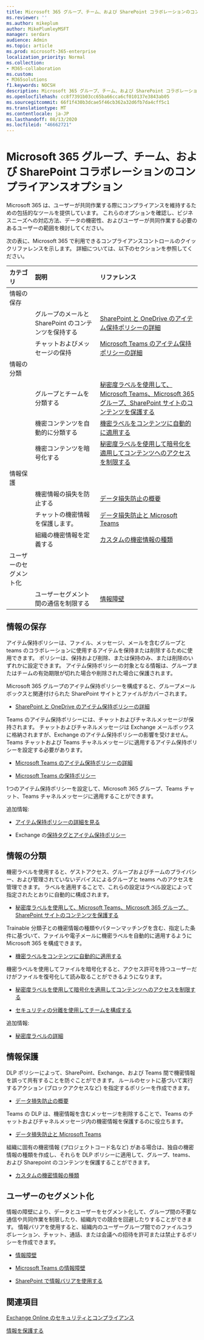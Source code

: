 ```yaml
---
title: Microsoft 365 グループ、チーム、および SharePoint コラボレーションのコンプライアンスオプション
ms.reviewer: ''
ms.author: mikeplum
author: MikePlumleyMSFT
manager: serdars
audience: Admin
ms.topic: article
ms.prod: microsoft-365-enterprise
localization_priority: Normal
ms.collection:
- M365-collaboration
ms.custom:
- M365solutions
f1.keywords: NOCSH
description: Microsoft 365 グループ、チーム、および SharePoint コラボレーションのコンプライアンスオプションについて説明します。
ms.openlocfilehash: cc8f7391b03cc65ba66cca6cf010137e3843ab05
ms.sourcegitcommit: 66f1f430b3dcae5f46cb362a32d6fb7da4cff5c1
ms.translationtype: MT
ms.contentlocale: ja-JP
ms.lasthandoff: 08/13/2020
ms.locfileid: "46662721"
---
```

# <a name="compliance-options-for-microsoft-365-groups-teams-and-sharepoint-collaboration"></a>Microsoft 365 グループ、チーム、および SharePoint コラボレーションのコンプライアンスオプション

Microsoft 365 は、ユーザーが共同作業する際にコンプライアンスを維持するための包括的なツールを提供しています。 これらのオプションを確認し、ビジネスニーズへの対応方法、データの機密性、およびユーザーが共同作業する必要のあるユーザーの範囲を検討してください。

次の表に、Microsoft 365 で利用できるコンプライアンスコントロールのクイックリファレンスを示します。 詳細については、以下のセクションを参照してください。

|カテゴリ|説明|リファレンス|
|:-------|:----------|:--------|
|情報の保存|||
||グループのメールと SharePoint のコンテンツを保持する|[SharePoint と OneDrive のアイテム保持ポリシーの詳細](https://docs.microsoft.com/microsoft-365/compliance/retention-policies-sharepoint)|
||チャットおよびメッセージの保持|[Microsoft Teams のアイテム保持ポリシーの詳細](https://docs.microsoft.com/microsoft-365/compliance/retention-policies-teams)|
|情報の分類|||
||グループとチームを分類する|[秘密度ラベルを使用して、Microsoft Teams、Microsoft 365 グループ、SharePoint サイトのコンテンツを保護する](https://docs.microsoft.com/microsoft-365/compliance/sensitivity-labels-teams-groups-sites)|
||機密コンテンツを自動的に分類する|[機密ラベルをコンテンツに自動的に適用する](https://docs.microsoft.com/microsoft-365/compliance/apply-sensitivity-label-automatically)|
||機密コンテンツを暗号化する|[秘密度ラベルを使用して暗号化を適用してコンテンツへのアクセスを制限する](https://docs.microsoft.com/microsoft-365/compliance/encryption-sensitivity-labels)|
|情報保護|||
||機密情報の損失を防止する|[データ損失防止の概要](https://docs.microsoft.com/microsoft-365/compliance/data-loss-prevention-policies)|
||チャットの機密情報を保護します。|[データ損失防止と Microsoft Teams](https://docs.microsoft.com/microsoft-365/compliance/dlp-microsoft-teams)|
||組織の機密情報を定義する|[カスタムの機密情報の種類](https://docs.microsoft.com/microsoft-365/compliance/custom-sensitive-info-types)|
|ユーザーのセグメント化|||
||ユーザーセグメント間の通信を制限する|[情報障壁](https://docs.microsoft.com/microsoft-365/compliance/information-barriers)|

## <a name="information-retention"></a>情報の保存

アイテム保持ポリシーは、ファイル、メッセージ、メールを含むグループと teams のコラボレーションに使用するアイテムを保持または削除するために使用できます。 ポリシーは、保持および削除、または保持のみ、または削除のいずれかに設定できます。 アイテム保持ポリシーの対象となる情報は、グループまたはチームの有効期限が切れた場合や削除された場合に保護されます。

Microsoft 365 グループのアイテム保持ポリシーを構成すると、グループメールボックスと関連付けられた SharePoint サイトとファイルがカバーされます。

- [SharePoint と OneDrive のアイテム保持ポリシーの詳細](https://docs.microsoft.com/microsoft-365/compliance/retention-policies-sharepoint)

Teams のアイテム保持ポリシーには、チャットおよびチャネルメッセージが保持されます。 チャットおよびチャネルメッセージは Exchange メールボックスに格納されますが、Exchange のアイテム保持ポリシーの影響を受けません。 Teams チャットおよび Teams チャネルメッセージに適用するアイテム保持ポリシーを設定する必要があります。

- [Microsoft Teams のアイテム保持ポリシーの詳細](https://docs.microsoft.com/microsoft-365/compliance/retention-policies-teams)

- [Microsoft Teams の保持ポリシー](https://docs.microsoft.com/microsoftteams/retention-policies)

1つのアイテム保持ポリシーを設定して、Microsoft 365 グループ、Teams チャット、Teams チャネルメッセージに適用することができます。 

追加情報:

- [アイテム保持ポリシーの詳細を見る](https://docs.microsoft.com/microsoft-365/compliance/retention-policies)

- Exchange の[保持タグとアイテム保持ポリシー](https://docs.microsoft.com/exchange/security-and-compliance/messaging-records-management/retention-tags-and-policies)

## <a name="information-classification"></a>情報の分類

機密ラベルを使用すると、ゲストアクセス、グループおよびチームのプライバシー、および管理されていないデバイスによるグループと teams へのアクセスを管理できます。 ラベルを適用することで、これらの設定はラベル設定によって指定されたとおりに自動的に構成されます。

- [秘密度ラベルを使用して、Microsoft Teams、Microsoft 365 グループ、SharePoint サイトのコンテンツを保護する](https://docs.microsoft.com/microsoft-365/compliance/sensitivity-labels-teams-groups-sites)

Trainable 分類子との機密情報の種類やパターンマッチングを含む、指定した条件に基づいて、ファイルや電子メールに機密ラベルを自動的に適用するように Microsoft 365 を構成できます。

- [機密ラベルをコンテンツに自動的に適用する](https://docs.microsoft.com/microsoft-365/compliance/apply-sensitivity-label-automatically)

機密ラベルを使用してファイルを暗号化すると、アクセス許可を持つユーザーだけがファイルを復号化して読み取ることができるようになります。

- [秘密度ラベルを使用して暗号化を適用してコンテンツへのアクセスを制限する](https://docs.microsoft.com/microsoft-365/compliance/encryption-sensitivity-labels)

- [セキュリティの分離を使用してチームを構成する](https://docs.microsoft.com/microsoft-365/solutions/secure-teams-security-isolation)

追加情報:

- [秘密度ラベルの詳細](https://docs.microsoft.com/microsoft-365/compliance/sensitivity-labels)


## <a name="information-protection"></a>情報保護

DLP ポリシーによって、SharePoint、Exchange、および Teams 間で機密情報を誤って共有することを防ぐことができます。 ルールのセットに基づいて実行するアクション (ブロックアクセスなど) を指定するポリシーを作成できます。

- [データ損失防止の概要](https://docs.microsoft.com/microsoft-365/compliance/data-loss-prevention-policies)

Teams の DLP は、機密情報を含むメッセージを削除することで、Teams のチャットおよびチャネルメッセージ内の機密情報を保護するのに役立ちます。

- [データ損失防止と Microsoft Teams](https://docs.microsoft.com/microsoft-365/compliance/dlp-microsoft-teams)

組織に固有の機密情報 (プロジェクトコード名など) がある場合は、独自の機密情報の種類を作成し、それらを DLP ポリシーに適用して、グループ、teams、および Sharepoint のコンテンツを保護することができます。

- [カスタムの機密情報の種類](https://docs.microsoft.com/microsoft-365/compliance/custom-sensitive-info-types)

## <a name="user-segmentation"></a>ユーザーのセグメント化

情報の障壁により、データとユーザーをセグメント化して、グループ間の不要な通信や共同作業を制限したり、組織内での競合を回避したりすることができます。 情報バリアを使用すると、組織内のユーザーグループ間でのファイルコラボレーション、チャット、通話、または会議への招待を許可または禁止するポリシーを作成できます。

- [情報障壁](https://docs.microsoft.com/microsoft-365/compliance/information-barriers)

- [Microsoft Teams の情報障壁](https://docs.microsoft.com/microsoftteams/information-barriers-in-teams)

- [SharePoint で情報バリアを使用する](https://docs.microsoft.com/sharepoint/information-barriers)

## <a name="related-topics"></a>関連項目

[Exchange Online のセキュリティとコンプライアンス](https://docs.microsoft.com/exchange/security-and-compliance/security-and-compliance)

[情報を保護する](https://docs.microsoft.com/microsoft-365/compliance/protect-information)


